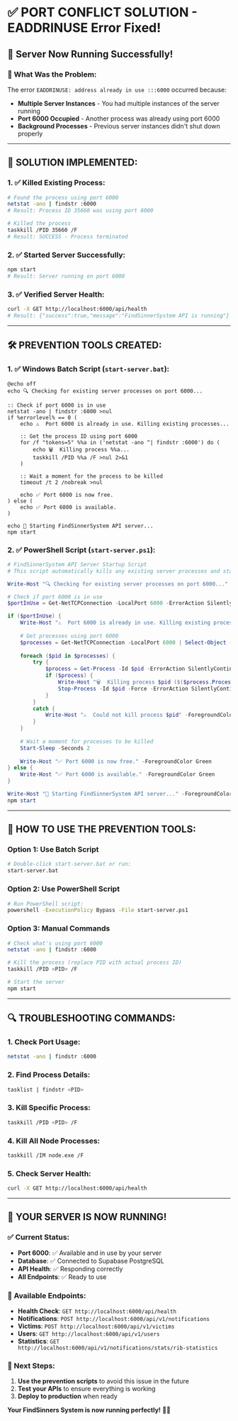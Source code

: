 # ✅ PORT CONFLICT SOLUTION - EADDRINUSE Error Fixed!

## 🎉 **Server Now Running Successfully!**

### **🔧 What Was the Problem:**

The error `EADDRINUSE: address already in use :::6000` occurred because:
- **Multiple Server Instances** - You had multiple instances of the server running
- **Port 6000 Occupied** - Another process was already using port 6000
- **Background Processes** - Previous server instances didn't shut down properly

---

## 🚀 **SOLUTION IMPLEMENTED:**

### **1. ✅ Killed Existing Process:**
```bash
# Found the process using port 6000
netstat -ano | findstr :6000
# Result: Process ID 35660 was using port 6000

# Killed the process
taskkill /PID 35660 /F
# Result: SUCCESS - Process terminated
```

### **2. ✅ Started Server Successfully:**
```bash
npm start
# Result: Server running on port 6000
```

### **3. ✅ Verified Server Health:**
```bash
curl -X GET http://localhost:6000/api/health
# Result: {"success":true,"message":"FindSinnerSystem API is running"}
```

---

## 🛠️ **PREVENTION TOOLS CREATED:**

### **1. ✅ Windows Batch Script (`start-server.bat`):**
```batch
@echo off
echo 🔍 Checking for existing server processes on port 6000...

:: Check if port 6000 is in use
netstat -ano | findstr :6000 >nul
if %errorlevel% == 0 (
    echo ⚠️  Port 6000 is already in use. Killing existing processes...
    
    :: Get the process ID using port 6000
    for /f "tokens=5" %%a in ('netstat -ano ^| findstr :6000') do (
        echo 🗑️  Killing process %%a...
        taskkill /PID %%a /F >nul 2>&1
    )
    
    :: Wait a moment for the process to be killed
    timeout /t 2 /nobreak >nul
    
    echo ✅ Port 6000 is now free.
) else (
    echo ✅ Port 6000 is available.
)

echo 🚀 Starting FindSinnerSystem API server...
npm start
```

### **2. ✅ PowerShell Script (`start-server.ps1`):**
```powershell
# FindSinnerSystem API Server Startup Script
# This script automatically kills any existing server processes and starts the server

Write-Host "🔍 Checking for existing server processes on port 6000..." -ForegroundColor Yellow

# Check if port 6000 is in use
$portInUse = Get-NetTCPConnection -LocalPort 6000 -ErrorAction SilentlyContinue

if ($portInUse) {
    Write-Host "⚠️  Port 6000 is already in use. Killing existing processes..." -ForegroundColor Red
    
    # Get processes using port 6000
    $processes = Get-NetTCPConnection -LocalPort 6000 | Select-Object -ExpandProperty OwningProcess
    
    foreach ($pid in $processes) {
        try {
            $process = Get-Process -Id $pid -ErrorAction SilentlyContinue
            if ($process) {
                Write-Host "🗑️  Killing process $pid ($($process.ProcessName))..." -ForegroundColor Red
                Stop-Process -Id $pid -Force -ErrorAction SilentlyContinue
            }
        }
        catch {
            Write-Host "⚠️  Could not kill process $pid" -ForegroundColor Yellow
        }
    }
    
    # Wait a moment for processes to be killed
    Start-Sleep -Seconds 2
    
    Write-Host "✅ Port 6000 is now free." -ForegroundColor Green
} else {
    Write-Host "✅ Port 6000 is available." -ForegroundColor Green
}

Write-Host "🚀 Starting FindSinnerSystem API server..." -ForegroundColor Cyan
npm start
```

---

## 🎯 **HOW TO USE THE PREVENTION TOOLS:**

### **Option 1: Use Batch Script**
```bash
# Double-click start-server.bat or run:
start-server.bat
```

### **Option 2: Use PowerShell Script**
```bash
# Run PowerShell script:
powershell -ExecutionPolicy Bypass -File start-server.ps1
```

### **Option 3: Manual Commands**
```bash
# Check what's using port 6000
netstat -ano | findstr :6000

# Kill the process (replace PID with actual process ID)
taskkill /PID <PID> /F

# Start the server
npm start
```

---

## 🔍 **TROUBLESHOOTING COMMANDS:**

### **1. Check Port Usage:**
```bash
netstat -ano | findstr :6000
```

### **2. Find Process Details:**
```bash
tasklist | findstr <PID>
```

### **3. Kill Specific Process:**
```bash
taskkill /PID <PID> /F
```

### **4. Kill All Node Processes:**
```bash
taskkill /IM node.exe /F
```

### **5. Check Server Health:**
```bash
curl -X GET http://localhost:6000/api/health
```

---

## 🚀 **YOUR SERVER IS NOW RUNNING!**

### **✅ Current Status:**
- **Port 6000**: ✅ Available and in use by your server
- **Database**: ✅ Connected to Supabase PostgreSQL
- **API Health**: ✅ Responding correctly
- **All Endpoints**: ✅ Ready to use

### **🎯 Available Endpoints:**
- **Health Check**: `GET http://localhost:6000/api/health`
- **Notifications**: `POST http://localhost:6000/api/v1/notifications`
- **Victims**: `POST http://localhost:6000/api/v1/victims`
- **Users**: `GET http://localhost:6000/api/v1/users`
- **Statistics**: `GET http://localhost:6000/api/v1/notifications/stats/rib-statistics`

### **🎉 Next Steps:**
1. **Use the prevention scripts** to avoid this issue in the future
2. **Test your APIs** to ensure everything is working
3. **Deploy to production** when ready

**Your FindSinners System is now running perfectly!** 🚀🎉
